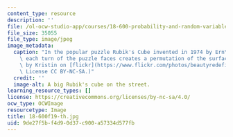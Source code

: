 ```yaml
---
content_type: resource
description: ''
file: /ol-ocw-studio-app/courses/18-600-probability-and-random-variables-fall-2019/9de27f5bf4d90d37c900a57334d577fb_18-600f19-th.jpg
file_size: 35055
file_type: image/jpeg
image_metadata:
  caption: "In the popular puzzle Rubik's Cube invented in 1974 by Ern\u0151 Rubik,\
    \ each turn of the puzzle faces creates a permutation of the surface colors. (Image\
    \ by Kristin on [flickr](https://www.flickr.com/photos/beautyredefined/2382002801/in/photolist-4CuorP-5KMQKC-aftc2d-7RJATY-6xKhTh-afqpU8-5NtGnK-2d4u2em-PVc7h-bFhNrD-bnAxKX-8bSWq7-64DSQh-4CBEX-dhVTQo-2BHvv-6aoDgN-hymPBX-26BJpW-ux4zg-71FAyY-WNfR7J-7RzrHP-26xdKg-5Tcfn9-aYYHGk-5mXQpV-e6j1BD-9U1uKJ-4LGnTT-4rUw2d-7AkYdd-5Pk3f-xFQaMy-q41FVA-RecRWZ-MunqNE-4utzEG-8rTBEv-4LLyMd-26xdQR-zeKLi-9FsAK9-4LGogF-4XU5GF-MiywnC-7ixAp-4LLzks-rknjb-JyfQ9).\
    \ License CC BY-NC-SA.)"
  credit: ''
  image-alt: A big Rubik's cube on the street.
learning_resource_types: []
license: https://creativecommons.org/licenses/by-nc-sa/4.0/
ocw_type: OCWImage
resourcetype: Image
title: 18-600f19-th.jpg
uid: 9de27f5b-f4d9-0d37-c900-a57334d577fb
---
```

